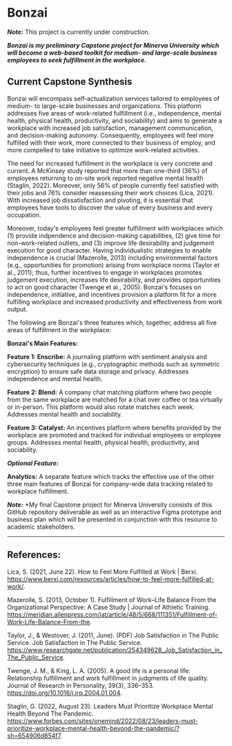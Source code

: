 # Bonzai

***Note:*** This project is currently under construction.

***Bonzai is my preliminary Capstone project for Minerva University which will become a web-based toolkit for medium- and large-scale business employees to seek fulfillment in the workplace.***

## Current Capstone Synthesis

Bonzai will encompass self-actualization services tailored to employees of medium- to large-scale businesses and organizations. This platform addresses five areas of work-related fulfillment (i.e., independence, mental health, physical health, productivity, and sociability) and aims to generate a workplace with increased job satisfaction, management communication, and decision-making autonomy. Consequently, employees will feel more fulfilled with their work, more connected to their business of employ, and more compelled to take initiative to optimize work-related activities. 

The need for increased fulfillment in the workplace is very concrete and current. A McKinsey study reported that more than one-third (36%) of employees returning to on-site work reported negative mental health (Staglin, 2022). Moreover, only 56% of people currently feel satisfied with their jobs and 76% consider reassessing their work choices (Lica, 2021). With increased job dissatisfaction and pivoting, it is essential that employees have tools to discover the value of every business and every occupation.

Moreover, today's employees feel greater fulfillment with workplaces which (1) provide indpendence and decision-making capabilities, (2) give time for non-work-related outlets, and (3) improve life desirability and judgement execution for good character. Having individualistic strategies to enable independence is crucial (Mazerolle, 2013) including environmental factors (e.g., opportunities for promotion) arising from workplace norms (Taylor et al., 2011); thus, further incentives to engage in workplaces promotes judgement execution, increases life desirability, and provides opportunities to act on good character (Twenge et al., 2005). Bonzai's focuses on independence, initiative, and incentives provision a platform fit for a more fulfilling workplace and increased productivity and effectiveness from work output.

The following are Bonzai's three features which, together, address all five areas of fulfillment in the workplace:

**Bonzai's Main Features:**

**Feature 1: Enscribe:** A journaling platform with sentiment analysis and cybersecurity techniques (e.g., cryptographic methods such as symmetric encryption) to ensure safe data storage and privacy. Addresses independence and mental health.

**Feature 2: Blend:** A company chat matching platform where two people from the same workplace are matched for a chat over coffee or tea virtually or in-person. This platform would also rotate matches each week. Addresses mental health and sociability.

**Feature 3: Catalyst:** An incentives platform where benefits provided by the workplace are promoted and tracked for individual employees or employee groups. Addresses mental health, physical health, productivity, and sociability.

***Optional Feature:***

**Analytics:** A separate feature which tracks the effective use of the other three main features of Bonzai for company-wide data tracking related to workplace fulfillment.

***Note:*** *My final Capstone project for Minerva University consists of this GitHub repository deliverable as well as an interactive Figma prototype and business plan which will be presented in conjunction with this resource to academic stakeholders. 

--------------------

## References:

Lica, S. (2021, June 22). How to Feel More Fulfilled at Work | Berxi. https://www.berxi.com/resources/articles/how-to-feel-more-fulfilled-at-work/.

Mazerolle, S. (2013, October 1). Fulfillment of Work–Life Balance From the Organizational Perspective: A Case Study | Journal of Athletic Training. https://meridian.allenpress.com/jat/article/48/5/668/111351/Fulfillment-of-Work-Life-Balance-From-the.

Taylor, J., & Westover, J. (2011, June). (PDF) Job Satisfaction in The Public Service. Job Satisfaction in The Public Service. https://www.researchgate.net/publication/254349628_Job_Satisfaction_in_The_Public_Service.

Twenge, J. M., & King, L. A. (2005). A good life is a personal life: Relationship fulfillment and work fulfillment in judgments of life quality. Journal of Research in Personality, 39(3), 336–353. https://doi.org/10.1016/j.jrp.2004.01.004.

Staglin, G. (2022, August 23). Leaders Must Prioritize Workplace Mental Health Beyond The Pandemic. https://www.forbes.com/sites/onemind/2022/08/23/leaders-must-prioritize-workplace-mental-health-beyond-the-pandemic/?sh=654906d854f7.
